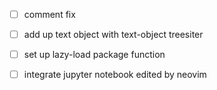 - [ ] comment fix
- [ ] add up text object with text-object treesiter
- [ ] set up lazy-load package function
- [ ] integrate jupyter notebook edited by neovim




